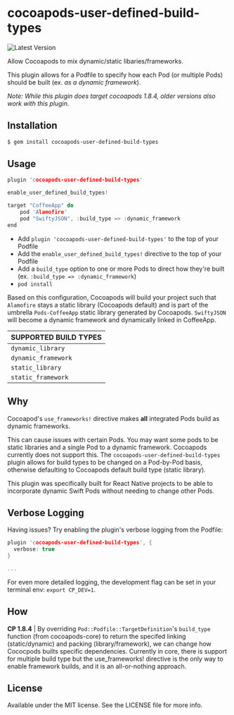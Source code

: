 # cocoapods-user-defined-build-types
![Latest Version](https://img.shields.io/badge/compatible_cocoapods-1.8.4-gray.svg)

Allow Cocoapods to mix dynamic/static libaries/frameworks.

This plugin allows for a Podfile to specify how each Pod (or multiple Pods) should be built (ex. *as a dynamic framework*).

_Note: While this plugin does target cocoapods 1.8.4, older versions also work with this plugin._


## Installation
```Bash
$ gem install cocoapods-user-defined-build-types
```

## Usage
```C
plugin 'cocoapods-user-defined-build-types'

enable_user_defined_build_types!

target "CoffeeApp" do
    pod 'Alamofire'
    pod "SwiftyJSON", :build_type => :dynamic_framework
end
```
- Add `plugin 'cocoapods-user-defined-build-types'` to the top of your Podfile
- Add the `enable_user_defined_build_types!` directive to the top of your Podfile
- Add a `build_type` option to one or more Pods to direct how they're built (ex. `:build_type => :dynamic_framework`)
- `pod install`

Based on this configuration, Cocoapods will build your project such that `Alamofire` stays a static library (Cocoapods default) and is part of the umbrella `Pods-CoffeeApp` static library generated by Cocoapods. `SwiftyJSON` will become a dynamic framework and dynamically linked in CoffeeApp.

| SUPPORTED BUILD TYPES |
| --- |
| `dynamic_library` |
| `dynamic_framework` |
| `static_library` |
| `static_framework` |

## Why
Cocoapod's `use_frameworks!` directive makes **all** integrated Pods build as dynamic frameworks.

This can cause issues with certain Pods. You may want some pods to be static libraries and a single Pod to a dynamic framework. Cocoapods currently does not support this. The `cocoapods-user-defined-build-types` plugin allows for build types to be changed on a Pod-by-Pod basis, otherwise defaulting to Cocoapods default build type (static library). 

This plugin was specifically built for React Native projects to be able to incorporate dynamic Swift Pods without needing to change other Pods.

## Verbose Logging
Having issues? Try enabling the plugin's verbose logging from the Podfile:
```C
plugin 'cocoapods-user-defined-build-types', {
  verbose: true
}

...
```

For even more detailed logging, the development flag can be set in your terminal env: `export CP_DEV=1`.

## How
**CP 1.8.4** | By overriding `Pod::Podfile::TargetDefinition`'s `build_type` function (from cocoapods-core) to return the specifed linking (static/dynamic) and packing (library/framework), we can change how Cococpods builts specific dependencies. Currently in core, there is support for multiple build type but the use_frameworks! directive is the only way to enable framework builds, and it is an all-or-nothing approach.

## License
Available under the MIT license. See the LICENSE file for more info.
